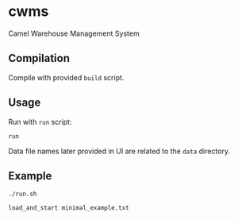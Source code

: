 # cwms
Camel Warehouse Management System

## Compilation

Compile with provided `build` script.

## Usage

Run with `run` script:

`run`

Data file names later provided in UI are related to the `data` directory. 

## Example

`./run.sh`

`load_and_start minimal_example.txt`
